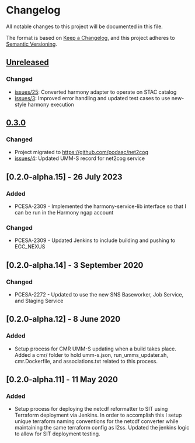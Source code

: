 # Changelog
All notable changes to this project will be documented in this file.

The format is based on [Keep a Changelog](https://keepachangelog.com/en/1.0.0/),
and this project adheres to [Semantic Versioning](https://semver.org/spec/v2.0.0.html).

## [Unreleased]
### Changed
- [issues/25](https://github.com/podaac/net2cog/issues/25): Converted harmony adapter to operate on STAC catalog
- [issues/3](https://github.com/podaac/net2cog/issues/3): Improved error handling and updated test cases to use new-style harmony execution

## [0.3.0]
### Changed
- Project migrated to https://github.com/podaac/net2cog
- [issues/4](https://github.com/podaac/net2cog/issues/4): Updated UMM-S record for net2cog service

## [0.2.0-alpha.15] - 26 July 2023
### Added
- PCESA-2309 - Implemented the harmony-service-lib interface so that I can be run in the Harmony ngap account
### Changed
- PCESA-2309 - Updated Jenkins to include building and pushing to ECC_NEXUS

## [0.2.0-alpha.14] - 3 September 2020
### Changed 
- PCESA-2272 - Updated to use the new SNS Baseworker, Job Service, and Staging Service

## [0.2.0-alpha.12] - 8 June 2020
### Added
- Setup process for CMR UMM-S updating when a build takes place. Added a cmr/ folder to hold umm-s.json, run_umms_updater.sh, cmr.Dockerfile, and associations.txt related to this process.

## [0.2.0-alpha.11] - 11 May 2020
### Added
- Setup process for deploying the netcdf reformatter to SIT using Terraform deployment via Jenkins.  In order to accomplish this I setup unique terraform naming conventions for the netcdf converter while maintaining the same terraform config as l2ss.  Updated the jenkins logic to allow for SIT deployment testing. 


[Unreleased]: https://github.com/podaac/net2cog/compare/v0.3.0...HEAD
[0.3.0]: https://github.com/podaac/net2cog/compare/eabb00704a6fc693aa4d79536dc5c5354c6de4d9...v0.3.0